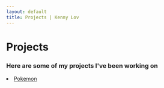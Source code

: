 ```yaml
---
layout: default
title: Projects | Kenny Lov
---
```

# Projects
### Here are some of my projects I've been working on

<p>
  <li><a href= "/projects/pokemon_classifier">Pokemon</a></li>
</p>
